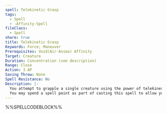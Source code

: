 ```yaml
---
spell: Telekinetic Grasp
tags:
  - Spell
  - -Affinity-Spell
fileClass:
  - Spell
share: true
title: Telekinetic Grasp
Keywords: Force; Maneuver
Prerequisites: Void(Air-Anima) Affinity
Target: Creature
Duration: Concentration (see description)
Range: Close
Action: 3 AP
Saving Throw: None
Spell Resistance: No
Description: |-
  You attempt to grapple a single creature using the power of telekinesis. This spell allows you to make a grapple combat maneuver at range using your BCB in place of your BAB and your CAM in place of your strength modifier for determining your MSB. If successful the creature becomes grappled as if you were adjacent to them; and you may maintain the grapple, but cannot use this spell to pin, move, or damage a foe as part of sustaining the grapple. This grapple only may continue as long as you concentrate on the spell, dropping concentration immediately ends the grapple; performing the sustain as part of the action to concentrate on the spell each round. For the purposes of escaping the grapple the creature treats your CMD as equal to your CMB when using this spell rather than your usual CMD. If you fail to maintain the grapple or the creature successfully escapes the grapple the telekinetic grasp immediately ends.
  You may spend a spell point as part of casting this spell to allow your grapple with this spell to damage or move creatures when maintaining the grapple. When choosing to damage foes; allowing you to deal 1d6 + CAM damage on successfully initiating a grapple as well as on maintaining a grapple. When choosing to move a foe, you may move the creature 10 feet plus an additional 5 per 5 BCB you possess; this cannot move a creature vertically, nor go beyond the maximum range of the spell. In addition when you first grapple the creature with this spell you may deal damage to them as if you had chose to damage the creature as part of a maintain. 
---
```

%%SPELLCODEBLOCK%%
